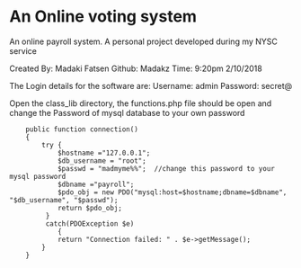 # An Online voting system

An online payroll system. A personal project developed during my NYSC service

Created By: Madaki Fatsen
Github: Madakz
Time: 9:20pm 2/10/2018

The Login details for the software are:
Username: admin
Password: secret@

Open the class_lib directory, the functions.php file should be open and change the Password of mysql database to your own password

		public function connection()
		{
			try {
			    $hostname ="127.0.0.1";
				$db_username = "root";
				$passwd = "madmyme%%";	//change this password to your mysql password
				$dbname ="payroll";
		        $pdo_obj = new PDO("mysql:host=$hostname;dbname=$dbname", "$db_username", "$passwd");
		        return $pdo_obj;
		     }
		     catch(PDOException $e)
			    {
			    return "Connection failed: " . $e->getMessage();
		    }
		} 
